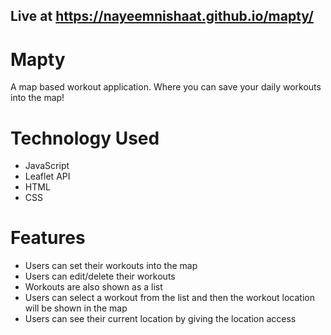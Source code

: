 ## Live at https://nayeemnishaat.github.io/mapty/

# Mapty

A map based workout application. Where you can save your daily workouts into the
map!

# Technology Used

-   JavaScript
-   Leaflet API
-   HTML
-   CSS

# Features

-   Users can set their workouts into the map
-   Users can edit/delete their workouts
-   Workouts are also shown as a list
-   Users can select a workout from the list and then the workout location will
    be shown in the map
-   Users can see their current location by giving the location access
